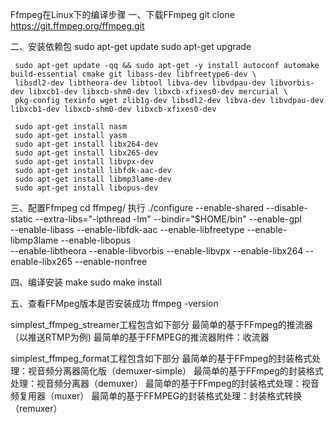 Ffmpeg在Linux下的编译步骤
  一、下载FFmpeg
      git clone https://git.ffmpeg.org/ffmpeg.git

 二、安装依赖包
     sudo apt-get update
	 sudo apt-get upgrade

     sudo apt-get update -qq && sudo apt-get -y install autoconf automake build-essential cmake git libass-dev libfreetype6-dev \
     libsdl2-dev libtheora-dev libtool libva-dev libvdpau-dev libvorbis-dev libxcb1-dev libxcb-shm0-dev libxcb-xfixes0-dev mercurial \
     pkg-config texinfo wget zlib1g-dev libsdl2-dev libva-dev libvdpau-dev libxcb1-dev libxcb-shm0-dev libxcb-xfixes0-dev

	 sudo apt-get install nasm
	 sudo apt-get install yasm
     sudo apt-get install libx264-dev
	 sudo apt-get install libx265-dev
	 sudo apt-get install libvpx-dev
	 sudo apt-get install libfdk-aac-dev
	 sudo apt-get install libmp3lame-dev
	 sudo apt-get install libopus-dev

 三、配置Ffmpeg
     cd ffmpeg/
     执行
	 ./configure --enable-shared --disable-static --extra-libs="-lpthread -lm" --bindir="$HOME/bin" --enable-gpl \
	    --enable-libass --enable-libfdk-aac --enable-libfreetype --enable-libmp3lame --enable-libopus \
		--enable-libtheora --enable-libvorbis --enable-libvpx --enable-libx264 --enable-libx265 --enable-nonfree

 四、编译安装
    make
	sudo make install

 五、查看FFMpeg版本是否安装成功
   ffmpeg -version


simplest_ffmpeg_streamer工程包含如下部分
 最简单的基于FFmpeg的推流器（以推送RTMP为例)
 最简单的基于FFMPEG的推流器附件：收流器

 simplest_ffmpeg_format工程包含如下部分
 最简单的基于FFmpeg的封装格式处理：视音频分离器简化版（demuxer-simple）
 最简单的基于FFmpeg的封装格式处理：视音频分离器（demuxer）
 最简单的基于FFmpeg的封装格式处理：视音频复用器（muxer）
 最简单的基于FFMPEG的封装格式处理：封装格式转换（remuxer）

